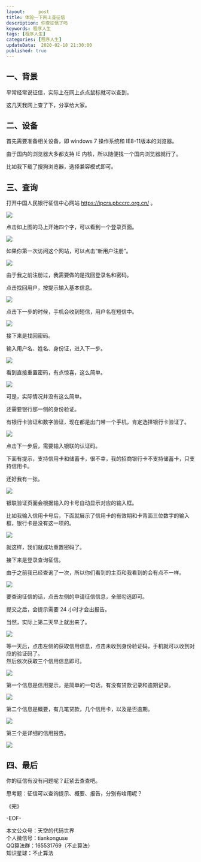 ```yaml
---   
layout:     post  
title: 体验一下网上查征信  
description: 你查征信了吗  
keywords: 程序人生  
tags: [程序人生]    
categories: [程序人生]  
updateData:  2020-02-18 21:30:00  
published: true  
---  
```




## 一、背景  


平常经常说征信，实际上在网上点点鼠标就可以查到。  


这几天我网上查了下，分享给大家。  



## 二、设备  


首先需要准备相关设备，即 windows 7 操作系统和 IE8-11版本的浏览器。  


由于国内的浏览器大多都支持 IE 内核，所以随便找一个国内浏览器就行了。  


比如我下载了搜狗浏览器，选择兼容模式即可。  



## 三、查询


打开中国人民银行征信中心网站 https://ipcrs.pbccrc.org.cn/ 。  


![](http://res.tiankonguse.com/images/2020/07/23/001.png)  


点击如上图的马上开始四个字，可以看到一个登录页面。  


![](http://res.tiankonguse.com/images/2020/07/23/002.png)  


如果你第一次访问这个网站，可以点击“新用户注册”。  


![](http://res.tiankonguse.com/images/2020/07/23/003.png)  


由于我之前注册过，我需要做的是找回登录名和密码。  


点击找回用户，按提示输入基本信息。  



![](http://res.tiankonguse.com/images/2020/07/23/004.png)  



点击下一步的时候，手机会收到短信，用户名在短信中。  


![](http://res.tiankonguse.com/images/2020/07/23/005.png)  


接下来是找回密码。  


输入用户名、姓名、身份证，进入下一步。  



![](http://res.tiankonguse.com/images/2020/07/23/006.png)  


看到直接重置密码，有点惊喜，这么简单。  



![](http://res.tiankonguse.com/images/2020/07/23/007.png)  


可是，实际情况并没有这么简单。  


还需要银行那一侧的身份验证。  


有银行卡验证和数字验证，现在都是出门带一个手机，肯定选择银行卡验证了。    



![](http://res.tiankonguse.com/images/2020/07/23/008.png)  



点击下一步后，需要输入银联的认证码。  


下面有提示，支持信用卡和储蓄卡，很不幸，我的招商银行卡不支持储蓄卡，只支持信用卡。  


还好我有一张。  



![](http://res.tiankonguse.com/images/2020/07/23/009.png)  


银联验证页面会根据输入的卡号自动显示对应的输入框。  


比如我输入信用卡号后，下面就展示了信用卡的有效期和卡背面三位数字的输入框，银行卡是没有这一项的。  


![](http://res.tiankonguse.com/images/2020/07/23/010.png)  


就这样，我们就成功重置密码了。  


接下来是登录查询征信。  


由于之前我已经查询了一次，所以你们看到的主页和我看到的会有点不一样。  


![](http://res.tiankonguse.com/images/2020/07/23/011.png)  


要查询征信的话，点击左侧的申请征信信息，全部勾选即可。  


提交之后，会提示需要 24 小时才会出报告。  


当然，实际上第二天早上就出来了。


![](http://res.tiankonguse.com/images/2020/07/23/012.png)  


等一天后，点击左侧的获取信用信息，点击未收到身份验证码，手机就可以收到对应的验证码了。  
然后依次获取三个信用信息即可。  



![](http://res.tiankonguse.com/images/2020/07/23/012.png)  





第一个信息是信用提示，是简单的一句话，有没有贷款记录和逾期记录。  


![](http://res.tiankonguse.com/images/2020/07/23/013.png)  


第二个信息是概要，有几笔贷款，几个信用卡，以及是否逾期。  


![](http://res.tiankonguse.com/images/2020/07/23/014.png)  


第三个是详细的信用报告。


![](http://res.tiankonguse.com/images/2020/07/23/015.png)  


## 四、最后  


你的征信有没有问题呢？赶紧去查查吧。  


思考题：征信可以查询提示、概要、报告，分别有啥用呢？  




《完》  


-EOF-  



本文公众号：天空的代码世界  
个人微信号：tiankonguse  
QQ算法群：165531769（不止算法）  
知识星球：不止算法  

